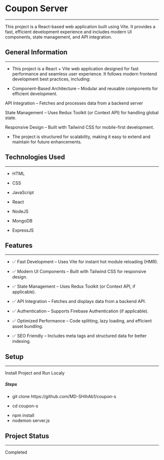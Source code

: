 <h1>Coupon Server</h1>
<hr><p>This project is a React-based web application built using Vite. It provides a fast, efficient development experience and includes modern UI components, state management, and API integration.</p><h2>General Information</h2>
<hr><ul>
<li>This project is a React + Vite web application designed for fast performance and seamless user experience. It follows modern frontend development best practices, including:</li>
</ul><ul>
<li>Component-Based Architecture – Modular and reusable components for efficient development.</li>
</ul>
<p>API Integration – Fetches and processes data from a backend server</p>
<p>State Management – Uses Redux Toolkit (or Context API) for handling global state.</p>
<p>Responsive Design – Built with Tailwind CSS for mobile-first development.</p><ul>
<li>The project is structured for scalability, making it easy to extend and maintain for future enhancements.</li>
</ul><h2>Technologies Used</h2>
<hr><ul>
<li>HTML</li>
</ul><ul>
<li>CSS</li>
</ul><ul>
<li>JavaScript</li>
</ul><ul>
<li>React</li>
</ul><ul>
<li>NodeJS</li>
</ul><ul>
<li>MongoDB</li>
</ul><ul>
<li>ExpressJS</li>
</ul><h2>Features</h2>
<hr><ul>
<li>✅ Fast Development – Uses Vite for instant hot module reloading (HMR).</li>
</ul><ul>
<li>✅ Modern UI Components – Built with Tailwind CSS for responsive design.</li>
</ul><ul>
<li>✅ State Management – Uses Redux Toolkit (or Context API, if applicable).</li>
</ul><ul>
<li>✅ API Integration – Fetches and displays data from a backend API.</li>
</ul><ul>
<li>✅ Authentication – Supports Firebase Authentication (if applicable).</li>
</ul><ul>
<li>✅ Optimized Performance – Code splitting, lazy loading, and efficient asset bundling.</li>
</ul><ul>
<li>✅ SEO Friendly – Includes meta tags and structured data for better indexing.</li>
</ul><h2>Setup</h2>
<hr><p>Install Project and Run Localy</p><h5>Steps</h5><ul>
<li>git clone https://github.com/MD-SHihAb1/coupon-s</li>
</ul><ul>
<li>cd coupon-s</li>
</ul><ul>
<li>npm install</li>
  <li>nodemon server.js</li>
</ul><h2>Project Status</h2>
<hr><p>Completed</p>
